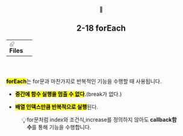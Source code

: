 <body><article id="743c4247-c353-45f9-8b3b-f456c6438723" class="page sans"><header><div class="page-header-icon undefined"><span class="icon">🕌</span></div><h1 class="page-title">2-18 forEach</h1><table class="properties"><tbody><tr class="property-row property-row-file"><th><span class="icon property-icon"><svg viewBox="0 0 14 14" style="width:14px;height:14px;display:block;fill:rgba(55, 53, 47, 0.4);flex-shrink:0;-webkit-backface-visibility:hidden" class="typesFile"><path d="M5.94578,14 C4.62416,14 3.38248,13.4963 2.44892,12.585 C1.514641,11.6736 1,10.4639 1,9.17405 C1.00086108,7.88562 1.514641,6.67434 2.44892,5.76378 L7.45612,0.985988 C8.80142,-0.327216 11.1777,-0.332396 12.5354,0.992848 C13.9369,2.36163 13.9369,4.58722 12.5354,5.95418 L8.03046,10.2414 C7.16278,11.0877 5.73682,11.0894 4.86024,10.2345 C3.98394,9.37789 3.98394,7.98769 4.86024,7.1327 L6.60422,5.4317 L7.87576,6.67196 L6.13177,8.37297 C6.01668,8.48539 6.00003,8.61545 6.00003,8.68335 C6.00003,8.75083 6.01668,8.88103 6.13177,8.99429 C6.36197,9.21689 6.53749,9.21689 6.76768,8.99429 L11.2707,4.70622 C11.9645,4.03016 11.9645,2.91757 11.2638,2.23311 C10.5843,1.57007 9.40045,1.57007 8.72077,2.23311 L3.71342,7.0109 C3.12602,7.58406 2.79837,8.35435 2.79837,9.17405 C2.79837,9.99459 3.12602,10.7654 3.72045,11.3446 C4.90947,12.5062 6.98195,12.5062 8.17096,11.3446 L10.41911,9.15165 L11.6906,10.3919 L9.4425,12.585 C8.50808,13.4963 7.2664,14 5.94578,14 Z"></path></svg></span>Files</th><td></td></tr></tbody></table></header><div class="page-body"><p id="816ea69b-d181-45be-8cf5-d554cfce4796" class=""><mark class="highlight-teal_background"><strong>forEach</strong></mark>는 for문과 마찬가지로 반복적인 기능을 수행할 때 사용됩니다.</p><ul id="d4d17a09-6bb0-47b3-8479-b419d88cae55" class="bulleted-list"><li><mark class="highlight-orange_background"><strong>중간에 함수 실행을 멈출 수 없다</strong></mark><strong>.</strong>(break가 없다.)</li></ul><ul id="b4a68502-39e5-4253-8bdc-711e67152ad3" class="bulleted-list"><li><mark class="highlight-orange_background"><strong>배열 인덱스만큼 반복적으로 실행</strong></mark>된다.</li></ul><figure class="block-color-gray_background callout" style="white-space:pre-wrap;display:flex" id="7314647d-550e-49cc-be58-f02ddaf4dd89"><div style="font-size:1.5em"><span class="icon">💡</span></div><div style="width:100%">for문처럼 index와 조건식,increase를 정의하지 않아도 <strong>callback함수</strong>를 통해 기능을 수행합니다.</div></figure></div></article></body></html>